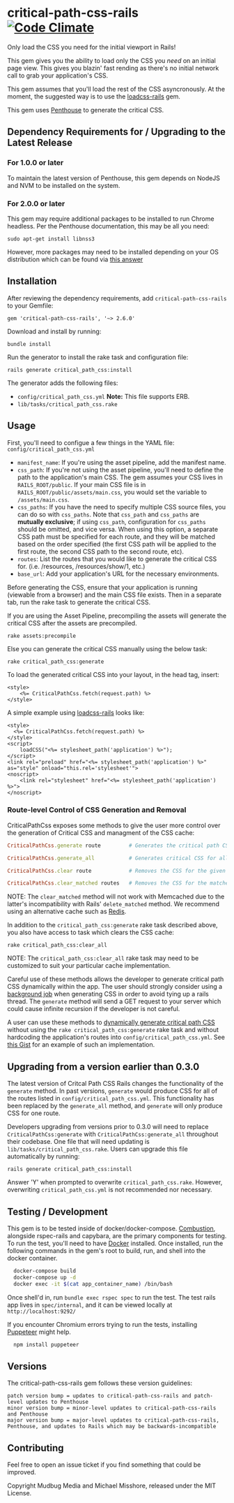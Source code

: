 # critical-path-css-rails [![Code Climate](https://codeclimate.com/github/mudbugmedia/critical-path-css-rails/badges/gpa.svg)](https://codeclimate.com/github/mudbugmedia/critical-path-css-rails)

Only load the CSS you need for the initial viewport in Rails!

This gem gives you the ability to load only the CSS you *need* on an initial page view. This gives you blazin' fast rending as there's no initial network call to grab your application's CSS.

This gem assumes that you'll load the rest of the CSS asyncronously. At the moment, the suggested way is to use the [loadcss-rails](https://github.com/michael-misshore/loadcss-rails) gem.

This gem uses [Penthouse](https://github.com/pocketjoso/penthouse) to generate the critical CSS.

## Dependency Requirements for / Upgrading to the Latest Release

### For 1.0.0 or later
To maintain the latest version of Penthouse, this gem depends on NodeJS and NVM to be installed on the system.

### For 2.0.0 or later
This gem may require additional packages to be installed to run Chrome headless. Per the Penthouse documentation, this may be all you need:

```
sudo apt-get install libnss3
```

However, more packages may need to be installed depending on your OS distribution which can be found via [this answer](https://github.com/GoogleChrome/puppeteer/issues/404#issuecomment-323555784)

## Installation

After reviewing the dependency requirements, add `critical-path-css-rails` to your Gemfile:

```
gem 'critical-path-css-rails', '~> 2.6.0'
```

Download and install by running:

```
bundle install
```

Run the generator to install the rake task and configuration file:

```
rails generate critical_path_css:install
```

The generator adds the following files:

* `config/critical_path_css.yml` **Note:** This file supports ERB.
* `lib/tasks/critical_path_css.rake`


## Usage

First, you'll need to configue a few things in the YAML file: `config/critical_path_css.yml`

* `manifest_name`: If you're using the asset pipeline, add the manifest name.
* `css_path`: If you're not using the asset pipeline, you'll need to define the path to the application's main CSS. The gem assumes your CSS lives in `RAILS_ROOT/public`. If your main CSS file is in `RAILS_ROOT/public/assets/main.css`, you would set the variable to `/assets/main.css`.
* `css_paths`: If you have the need to specify multiple CSS source files, you can do so with `css_paths`. Note that `css_path` and `css_paths` are **mutually exclusive**; if using `css_path`, configuration for `css_paths` should be omitted, and vice versa. When using this option, a separate CSS path must be specified for each route, and they will be matched based on the order specified (the first CSS path will be applied to the first route, the second CSS path to the second route, etc).
* `routes`: List the routes that you would like to generate the critical CSS for. (i.e. /resources, /resources/show/1, etc.)
* `base_url`: Add your application's URL for the necessary environments.


Before generating the CSS, ensure that your application is running (viewable from a browser) and the main CSS file exists. Then in a separate tab, run the rake task to generate the critical CSS.

If you are using the Asset Pipeline, precompiling the assets will generate the critical CSS after the assets are precompiled.
```
rake assets:precompile
```
Else you can generate the critical CSS manually using the below task:
```
rake critical_path_css:generate
```


To load the generated critical CSS into your layout, in the head tag, insert:

```HTML+ERB
<style>
    <%= CriticalPathCss.fetch(request.path) %>
</style>
```

A simple example using [loadcss-rails](https://github.com/michael-misshore/loadcss-rails) looks like:

```HTML+ERB
<style>
  <%= CriticalPathCss.fetch(request.path) %>
</style>
<script>
    loadCSS("<%= stylesheet_path('application') %>");
</script>
<link rel="preload" href="<%= stylesheet_path('application') %>" as="style" onload="this.rel='stylesheet'">
<noscript>
    <link rel="stylesheet" href="<%= stylesheet_path('application') %>">
</noscript>
```

### Route-level Control of CSS Generation and Removal

CriticalPathCss exposes some methods to give the user more control over the generation of Critical CSS and managment of the CSS cache:

``` ruby
CriticalPathCss.generate route         # Generates the critical path CSS for the given route (relative path)

CriticalPathCss.generate_all           # Generates critical CSS for all routes in critical_path_css.yml

CriticalPathCss.clear route            # Removes the CSS for the given route from the cache

CriticalPathCss.clear_matched routes   # Removes the CSS for the matched routes from the cache
```

NOTE: The `clear_matched` method will not work with Memcached due to the latter's incompatibility with Rails' `delete_matched` method.  We recommend using an alternative cache such as [Redis](https://github.com/redis-store/redis-rails).

In addition to the `critical_path_css:generate` rake task described above, you also have access to task which clears the CSS cache:

```
rake critical_path_css:clear_all
```
NOTE: The `critical_path_css:clear_all` rake task may need to be customized to suit your particular cache implementation.

Careful use of these methods allows the developer to generate critical path CSS dynamically within the app.  The user should strongly consider using a [background job](http://edgeguides.rubyonrails.org/active_job_basics.html) when generating CSS in order to avoid tying up a rails thread.  The `generate` method will send a GET request to your server which could cause infinite recursion if the developer is not careful.

A user can use these methods to [dynamically generate critical path CSS](https://gist.github.com/taranda/1597e97ccf24c978b59aef9249666c77) without using the `rake critical_path_css:generate` rake task and without hardcoding the application's routes into `config/critical_path_css.yml`.  See [this Gist](https://gist.github.com/taranda/1597e97ccf24c978b59aef9249666c77) for an example of such an implementation.

## Upgrading from a version earlier than 0.3.0

The latest version of Critcal Path CSS Rails changes the functionality of the `generate` method.  In past versions,
`generate` would produce CSS for all of the routes listed in `config/critical_path_css.yml`.  This functionality has been replaced by the `generate_all` method, and `generate` will only produce CSS for one route.

Developers upgrading from versions prior to 0.3.0 will need to replace `CriticalPathCss:generate` with `CriticalPathCss:generate_all` throughout their codebase.  One file that will need updating is `lib/tasks/critical_path_css.rake`.  Users can upgrade this file automatically by running:

``` prompt
rails generate critical_path_css:install
```

Answer 'Y' when prompted to overwrite `critical_path_css.rake`.  However, overwriting `critical_path_css.yml` is not recommended nor necessary.


## Testing / Development

This gem is to be tested inside of docker/docker-compose. [Combustion](https://github.com/pat/combustion), alongside rspec-rails and capybara, are the primary components for testing. To run the test, you'll need to have [Docker](https://docs.docker.com/engine/installation) installed. Once installed, run the following commands in the gem's root to build, run, and shell into the docker container.

```Bash
  docker-compose build
  docker-compose up -d
  docker exec -it $(cat app_container_name) /bin/bash
```

Once shell'd in, run `bundle exec rspec spec` to run the test. The test rails app lives in `spec/internal`, and it can be viewed locally at `http://localhost:9292/`

If you encounter Chromium errors trying to run the tests, installing [Puppeteer](https://github.com/GoogleChrome/puppeteer) might help.

```Bash
  npm install puppeteer
```


## Versions

The critical-path-css-rails gem follows these version guidelines:

```
patch version bump = updates to critical-path-css-rails and patch-level updates to Penthouse
minor version bump = minor-level updates to critical-path-css-rails and Penthouse
major version bump = major-level updates to critical-path-css-rails, Penthouse, and updates to Rails which may be backwards-incompatible
```

## Contributing

Feel free to open an issue ticket if you find something that could be improved.

Copyright Mudbug Media and Michael Misshore, released under the MIT License.
